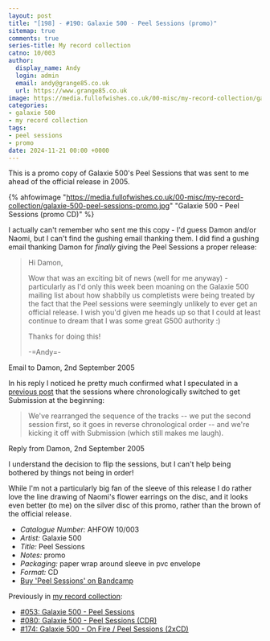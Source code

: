 ```yaml
---
layout: post
title: "[198] - #190: Galaxie 500 - Peel Sessions (promo)"
sitemap: true
comments: true
series-title: My record collection
catno: 10/003
author:
  display_name: Andy
  login: admin
  email: andy@grange85.co.uk
  url: https://www.grange85.co.uk
image: https://media.fullofwishes.co.uk/00-misc/my-record-collection/galaxie-500-peel-sessions-promo.jpg
categories:
- galaxie 500
- my record collection
tags:
- peel sessions
- promo
date: 2024-11-21 00:00 +0000
---
```

This is a promo copy of Galaxie 500's Peel Sessions that was sent to me ahead of the official release in 2005.

{% ahfowimage "https://media.fullofwishes.co.uk/00-misc/my-record-collection/galaxie-500-peel-sessions-promo.jpg" "Galaxie 500 - Peel Sessions (promo CD)" %}

I actually can't remember who sent me this copy - I'd guess Damon and/or Naomi, but I can't find the gushing email thanking them. I did find a gushing email thanking Damon for _finally_ giving the Peel Sessions a proper release:

<blockquote>
<p>Hi Damon,</p>
<p>Wow that was an exciting bit of news (well for me anyway) -
particularly as I'd only this week been moaning on the Galaxie 500
mailing list about how shabbily us completists were being treated by
the fact that the Peel sessions were seemingly unlikely to ever get an
official release. I wish you'd given me heads up so that I could at
least continue to dream that I was some great G500 authority :)</p>
<p>Thanks for doing this!</p>
<p>-=Andy=-</p>
</blockquote>
<p class="caption">Email to Damon, 2nd September 2005</p>

In his reply I noticed he pretty much confirmed what I speculated in a [previous post](/2023/07/20/my-record-collection-053-galaxie-500-peel-sessions/) that the sessions where chronologically switched to get Submission at the beginning:

<blockquote>
We've rearranged the sequence of the tracks -- we put the second
session first, so it goes in reverse chronological order -- and we're
kicking it off with Submission (which still makes me laugh).
</blockquote>
<p class="caption">Reply from Damon, 2nd September 2005</p>

I understand the decision to flip the sessions, but I can't help being bothered by things not being in order!

While I'm not a particularly big fan of the sleeve of this release I do rather love the line drawing of Naomi's flower earrings on the disc, and it looks even better (to me) on the silver disc of this promo, rather than the brown of the official release.

 - *Catalogue Number:* AHFOW 10/003
 - *Artist:* Galaxie 500
 - *Title:* Peel Sessions
 - *Notes:* promo
 - *Packaging:* paper wrap around sleeve in pvc envelope
 - *Format:* CD
 - [Buy 'Peel Sessions' on Bandcamp](https://galaxie500.bandcamp.com/album/peel-sessions)

Previously in [my record collection](/category/my-record-collection):
 - [#053: Galaxie 500 - Peel Sessions](/2023/07/20/my-record-collection-053-galaxie-500-peel-sessions/)
 - [#080: Galaxie 500 - Peel Sessions (CDR)](/2023/10/23/my-record-collection-080-galaxie-500-peel-sessions-cdr/)
 - [#174: Galaxie 500 - On Fire / Peel Sessions (2xCD)](/2024/09/26/my-record-collection-174-galaxie-500-on-fire-peel-sessions-2xcd/)
